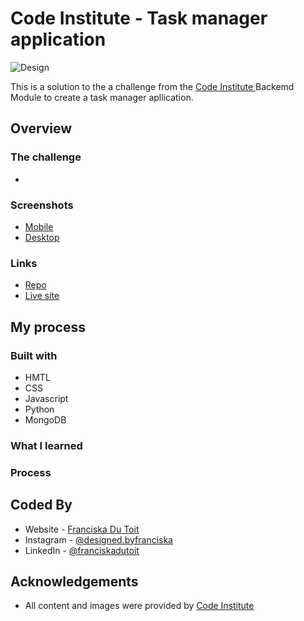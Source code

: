 # Code Institute - Task manager application
![Design]()

This is a solution to the a challenge from the [Code Institute
](https://codeinstitute.net/) Backemd Module to create a task manager apllication. 

## Overview

### The challenge

- 

### Screenshots

- [Mobile]()
- [Desktop]()

### Links

- [Repo]()
- [Live site]()

## My process

### Built with

- HMTL
- CSS 
- Javascript
- Python
- MongoDB

### What I learned


### Process



## Coded By
- Website - [Franciska Du Toit](https://franciskadutoit.com/)
- Instagram - [@designed.byfranciska
](https://www.instagram.com/designed.byfranciska/)
- LinkedIn - [@franciskadutoit
](https://www.linkedin.com/in/franciskadutoit/)

## Acknowledgements

- All content and images were provided by [Code Institute
](https://codeinstitute.net/)


